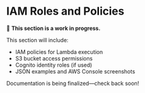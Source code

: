 # IAM Roles and Policies

🚧 **This section is a work in progress.**

This section will include:

- IAM policies for Lambda execution
- S3 bucket access permissions
- Cognito identity roles (if used)
- JSON examples and AWS Console screenshots

Documentation is being finalized—check back soon!
